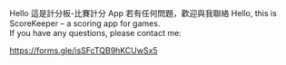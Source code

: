 Hello 這是計分板-比賽計分 App
若有任何問題，歡迎與我聯絡
Hello, this is ScoreKeeper – a scoring app for games.  
If you have any questions, please contact me:  

https://forms.gle/isSFcTQB9hKCUwSx5
